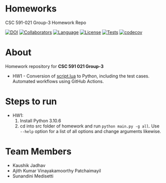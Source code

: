 # Homeworks
CSC 591-021 Group-3 Homework Repo

[![DOI](https://zenodo.org/badge/588367919.svg)](https://zenodo.org/badge/latestdoi/588367919)
[![Collaborators](https://img.shields.io/badge/Collaborators-3-purple.svg?style=flat)](https://github.com/NCSU-CSC-591-021-Spring-23-Group-3/Homeworks/graphs/contributors)
[![Language](https://img.shields.io/badge/Language-Python-orange.svg?style=flat)](https://github.com/NCSU-CSC-591-021-Spring-23-Group-3/Homeworks/search?l=python)
[![License](https://img.shields.io/badge/License-MIT-blue.svg?style=flat)](https://github.com/NCSU-CSC-591-021-Spring-23-Group-3/Homeworks/blob/main/LICENSE)
[![Tests](https://github.com/NCSU-CSC-591-021-Spring-23-Group-3/Homeworks/actions/workflows/tests.yaml/badge.svg)](https://github.com/NCSU-CSC-591-021-Spring-23-Group-3/Homeworks/actions/workflows/tests.yaml)
[![codecov](https://codecov.io/gh/NCSU-CSC-591-021-Spring-23-Group-3/Homeworks/branch/main/graph/badge.svg)](https://codecov.io/gh/NCSU-CSC-591-021-Spring-23-Group-3/Homeworks/branch/main)

# About
Homework repository for **CSC 591 021 Group-3**<br/>
- HW1 - Conversion of <a href="https://github.com/timm/tested/blob/main/src/script.lua">script.lua</a> to Python, including the test cases. Automated workflows using GitHub Actions.

# Steps to run
- HW1:
  1. Install Python 3.10.6
  2. cd into src folder of homework and run ```python main.py -g all```. Use ```--help``` option for a list of all options and change arguments likewise.

# Team Members
 - Kaushik Jadhav
 - Ajith Kumar Vinayakamoorthy Patchaimayil
 - Sunandini Medisetti 
